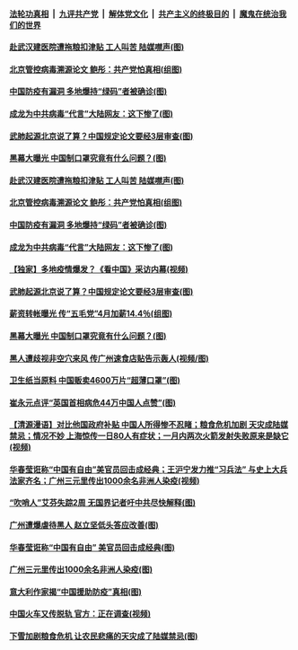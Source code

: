 ####  [法轮功真相](../../../../basic/blob/master/README.md?t=04150230) &nbsp;|&nbsp; [九评共产党](../../../../9ping.md/blob/master/README.md?t=04150230) &nbsp;|&nbsp; [解体党文化](../../../../jtdwh.md/blob/master/README.md?t=04150230)  &nbsp;|&nbsp; [共产主义的终极目的](../../../../gczydzjmd.md/blob/master/README.md?t=04150230) &nbsp;|&nbsp; [魔鬼在统治我们的世界](../../../../mgztzwmdsj.md/blob/master/README.md?t=04150230) 

#### [赴武汉建医院遭拖粮扣津贴 工人叫苦 陆媒噤声(图)](../pages/p1/929814.md?t=04150230) 

#### [北京管控病毒溯源论文 鲍彤：共产党怕真相(组图)](../pages/p1/929802.md?t=04150230) 

#### [中国防疫有漏洞 多地爆持“绿码”者被确诊(图)](../pages/p1/929797.md?t=04150230) 

#### [成龙为中共病毒“代言”大陆网友：这下惨了(图)](../pages/p1/929764.md?t=04150230) 

#### [武肺起源北京说了算？中国规定论文要经3层审查(图)](../pages/p1/929755.md?t=04150230) 

#### [黑幕大曝光 中国制口罩究竟有什么问题？(图)](../pages/p1/929738.md?t=04150230) 

#### [赴武汉建医院遭拖粮扣津贴 工人叫苦 陆媒噤声(图)](../pages/p1/929814.md?t=04150230) 

#### [北京管控病毒溯源论文 鲍彤：共产党怕真相(组图)](../pages/p1/929802.md?t=04150230) 

#### [中国防疫有漏洞 多地爆持“绿码”者被确诊(图)](../pages/p1/929797.md?t=04150230) 

#### [成龙为中共病毒“代言”大陆网友：这下惨了(图)](../pages/p1/929764.md?t=04150230) 

#### [【独家】多地疫情爆发？《看中国》采访内幕(视频)](../pages/p1/929762.md?t=04150230) 

#### [武肺起源北京说了算？中国规定论文要经3层审查(图)](../pages/p1/929755.md?t=04150230) 

#### [薪资转帐曝光 传“五毛党”4月加薪14.4％(组图)](../pages/p1/929732.md?t=04150230) 

#### [黑幕大曝光 中国制口罩究竟有什么问题？(图)](../pages/p1/929738.md?t=04150230) 

#### [黑人遭歧视非空穴来风 传广州速食店贴告示轰人(视频/图)](../pages/p1/929713.md?t=04150230) 

#### [卫生纸当原料 中国贩卖4600万片“超薄口罩”(图)](../pages/p1/929717.md?t=04150230) 

#### [崔永元点评“英国首相病危44万中国人点赞”(图)](../pages/p1/929644.md?t=04150230) 

#### [【清源漫语】对比他国政府补贴 中国人所得惨不忍睹；粮食危机加剧 天灾成陆媒禁忌；情况不妙 上海惊传一日80人有症状；一月内两次火箭发射失败原来是缺它(视频)](../pages/p1/929696.md?t=04150230) 

#### [华春莹诳称“中国有自由”美官员回击成经典；王沪宁发力推“习兵法” 与史上大兵法家齐名；广州三元里传出1000余名非洲人染疫(视频)](../pages/p1/929694.md?t=04150230) 

#### [“吹哨人”艾芬失踪2周 无国界记者吁中共尽快解释(图)](../pages/p1/929674.md?t=04150230) 

#### [广州遭爆虐待黑人 赵立坚低头答应改善(图)](../pages/p1/929658.md?t=04150230) 

#### [华春莹诳称“中国有自由” 美官员回击成经典(图)](../pages/p1/929581.md?t=04150230) 

#### [广州三元里传出1000余名非洲人染疫(图)](../pages/p1/929586.md?t=04150230) 

#### [意大利作家揭“中国援助防疫”真相(图)](../pages/p1/929574.md?t=04150230) 

#### [中国火车又传脱轨 官方：正在调查(视频)](../pages/p1/929577.md?t=04150230) 

#### [下雪加剧粮食危机 让农民悲痛的天灾成了陆媒禁忌(图)](../pages/p1/929559.md?t=04150230) 

